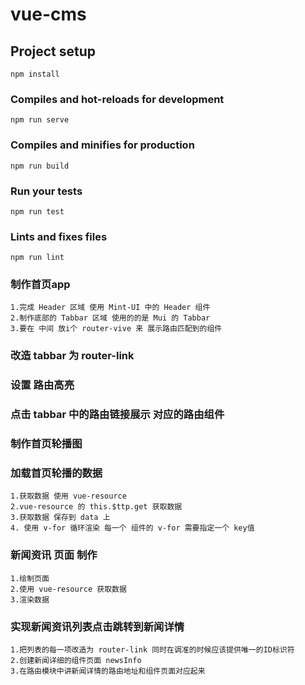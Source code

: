 # vue-cms

## Project setup
```
npm install
```

### Compiles and hot-reloads for development
```
npm run serve
```

### Compiles and minifies for production
```
npm run build
```

### Run your tests
```
npm run test
```

### Lints and fixes files
```
npm run lint
```

### 制作首页app
```
1.完成 Header 区域 使用 Mint-UI 中的 Header 组件
2.制作底部的 Tabbar 区域 使用的的是 Mui 的 Tabbar
3.要在 中间 放i个 router-vive 来 展示路由匹配到的组件
```
### 改造 tabbar 为 router-link

### 设置 路由高亮

### 点击 tabbar 中的路由链接展示 对应的路由组件

### 制作首页轮播图

### 加载首页轮播的数据
```
1.获取数据 使用 vue-resource 
2.vue-resource 的 this.$ttp.get 获取数据
3.获取数据 保存到 data 上 
4. 使用 v-for 循环渲染 每一个 组件的 v-for 需要指定一个 key值 
```

### 新闻资讯 页面 制作
```
1.绘制页面
2.使用 vue-resource 获取数据
3.渲染数据
```

### 实现新闻资讯列表点击跳转到新闻详情
```$xslt
1.把列表的每一项改造为 router-link 同时在调准的时候应该提供唯一的ID标识符
2.创建新闻详细的组件页面 newsInfo
3.在路由模块中讲新闻详情的路由地址和组件页面对应起来
```
